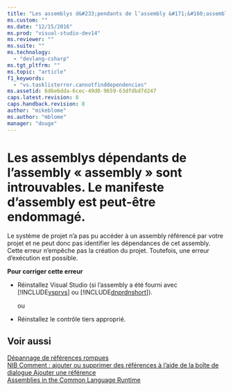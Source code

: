 ```yaml
---
title: "Les assemblys d&#233;pendants de l’assembly &#171;&#160;assembly&#160;&#187; sont introuvables. Le manifeste d’assembly est peut-&#234;tre endommag&#233;. | Microsoft Docs"
ms.custom: ""
ms.date: "12/15/2016"
ms.prod: "visual-studio-dev14"
ms.reviewer: ""
ms.suite: ""
ms.technology: 
  - "devlang-csharp"
ms.tgt_pltfrm: ""
ms.topic: "article"
f1_keywords: 
  - "vs.tasklisterror.cannotfinddependencies"
ms.assetid: 6d6e6dda-6cec-49d0-9659-63dfdbd7d247
caps.latest.revision: 8
caps.handback.revision: 8
author: "mikeblome"
ms.author: "mblome"
manager: "douge"
---
```

# Les assemblys d&#233;pendants de l’assembly &#171;&#160;assembly&#160;&#187; sont introuvables. Le manifeste d’assembly est peut-&#234;tre endommag&#233;.
Le système de projet n’a pas pu accéder à un assembly référencé par votre projet et ne peut donc pas identifier les dépendances de cet assembly. Cette erreur n’empêche pas la création du projet. Toutefois, une erreur d’exécution est possible.  
  
 **Pour corriger cette erreur**  
  
-   Réinstallez Visual Studio \(si l’assembly a été fourni avec [!INCLUDE[vsprvs](../code-quality/includes/vsprvs_md.md)] ou [!INCLUDE[dnprdnshort](../code-quality/includes/dnprdnshort_md.md)]\).  
  
     ou  
  
-   Réinstallez le contrôle tiers approprié.  
  
## Voir aussi  
 [Dépannage de références rompues](../ide/troubleshooting-broken-references.md)   
 [NIB Comment : ajouter ou supprimer des références à l’aide de la boîte de dialogue Ajouter une référence](http://msdn.microsoft.com/fr-fr/3bd75d61-f00c-47c0-86a2-dd1f20e231c9)   
 [Assemblies in the Common Language Runtime](http://msdn.microsoft.com/fr-fr/33a0bc6a-6bb3-44c7-ada7-4a046e8c0945)